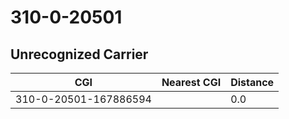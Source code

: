 # 310-0-20501
## Unrecognized Carrier


| CGI | Nearest CGI | Distance |
|-----|-------------|----------|
| 310-0-20501-167886594 |  | 0.0 |
